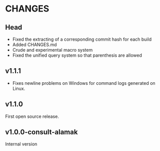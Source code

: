 CHANGES
=======

Head
----
 - Fixed the extracting of a corresponding commit hash for each build
 - Added CHANGES.md
 - Crude and experimental macro system
 - Fixed the unified query system so that parenthesis are allowed

v1.1.1
------
 - Fixes newline problems on Windows for command logs generated on Linux.

v1.1.0
------
First open source release.

v1.0.0-consult-alamak
---------------------
Internal version
